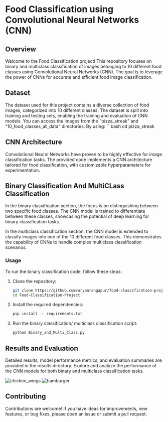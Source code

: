 # Food Classification using Convolutional Neural Networks (CNN)

## Overview

Welcome to the Food Classification project! This repository focuses on binary and multiclass classification of images belonging to 10 different food classes using Convolutional Neural Networks (CNN). The goal is to leverage the power of CNNs for accurate and efficient food image classification.

## Dataset

The dataset used for this project contains a diverse collection of food images, categorized into 10 different classes. The dataset is split into training and testing sets, enabling the training and evaluation of CNN models. You can access the images from the "pizza_streak" and "10_food_classes_all_data" directories. By using:
    ```bash
    cd pizza_streak
 


## CNN Architecture

Convolutional Neural Networks have proven to be highly effective for image classification tasks. The provided code implements a CNN architecture tailored for food classification, with customizable hyperparameters for experimentation.

## Binary Classification And MultiCLass Classification

In the binary classification section, the focus is on distinguishing between two specific food classes. The CNN model is trained to differentiate between these classes, showcasing the potential of deep learning for binary classification tasks.

In the multiclass classification section, the CNN model is extended to classify images into one of the 10 different food classes. This demonstrates the capability of CNNs to handle complex multiclass classification scenarios.

### Usage

To run the binary classification code, follow these steps:

1. Clone the repository:

   ```bash
   git clone https://github.com/aryanrangapur/food-classification-project.git
   cd Food-Classification-Project
2. Install the required dependencies:
   ```bash
   pip install -r requirements.txt
3. Run the binary classification/ multiclass classification script:
   ```bash
   python Binary_and_Multi_Class.py

## Results and Evaluation
Detailed results, model performance metrics, and evaluation summaries are provided in the results directory. Explore and analyze the performance of the CNN models for both binary and multiclass classification tasks.


![chicken_wings](https://media.githubusercontent.com/media/aryanrangapur/Food-Classification-Project/main/results/chicker_wings.png?token=BE5STDLLK4VQSBBTRNUHVKTF2ZFLQ)  ![hamburger](https://media.githubusercontent.com/media/aryanrangapur/Food-Classification-Project/main/results/hamburger.png?token=BE5STDKHDALQY7SFRKCCFOTF2TTZM)

## Contributing
Contributions are welcome! If you have ideas for improvements, new features, or bug fixes, please open an issue or submit a pull request.
